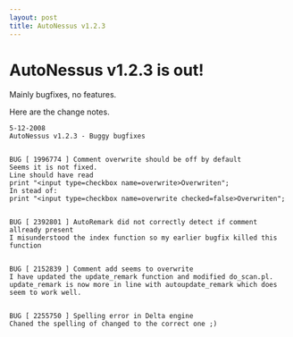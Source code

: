 ```yaml
---
layout: post
title: AutoNessus v1.2.3
---
```

# AutoNessus v1.2.3 is out!

Mainly bugfixes, no features.

Here are the change notes.

    
    
    5-12-2008  
    AutoNessus v1.2.3 - Buggy bugfixes
    
    
    BUG [ 1996774 ] Comment overwrite should be off by default  
    Seems it is not fixed.  
    Line should have read  
    print "<input type=checkbox name=overwrite>Overwriten";  
    In stead of:  
    print "<input type=checkbox name=overwrite checked=false>Overwriten";
    
    
    BUG [ 2392801 ] AutoRemark did not correctly detect if comment allready present  
    I misunderstood the index function so my earlier bugfix killed this function
    
    
    BUG [ 2152839 ] Comment add seems to overwrite  
    I have updated the update_remark function and modified do_scan.pl.  
    update_remark is now more in line with autoupdate_remark which does seem to work well.
    
    
    BUG [ 2255750 ] Spelling error in Delta engine  
    Chaned the spelling of changed to the correct one ;)

